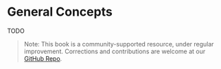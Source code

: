 # General Concepts

TODO

>Note: This book is a community-supported resource, under regular improvement. Corrections and contributions are welcome at our [GitHub Repo](https://github.com/decentralized-identity/didcomm-book/).

